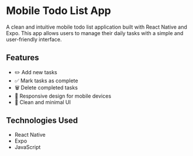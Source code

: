 # Mobile Todo List App

A clean and intuitive mobile todo list application built with React Native and Expo. This app allows users to manage their daily tasks with a simple and user-friendly interface.

## Features

- ✏️ Add new tasks
- ✅ Mark tasks as complete
- 🗑️ Delete completed tasks
- 📱 Responsive design for mobile devices
- 🎨 Clean and minimal UI

## Technologies Used

- React Native
- Expo
- JavaScript